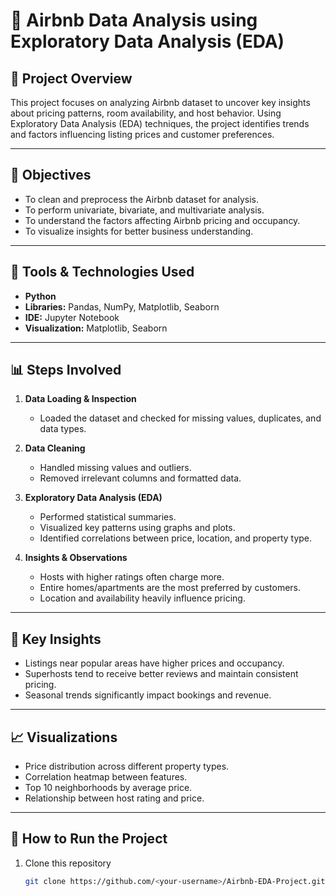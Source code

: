 # 🏡 Airbnb Data Analysis using Exploratory Data Analysis (EDA)

## 📘 Project Overview
This project focuses on analyzing Airbnb dataset to uncover key insights about pricing patterns, room availability, and host behavior. Using Exploratory Data Analysis (EDA) techniques, the project identifies trends and factors influencing listing prices and customer preferences.

---

## 🎯 Objectives
- To clean and preprocess the Airbnb dataset for analysis.  
- To perform univariate, bivariate, and multivariate analysis.  
- To understand the factors affecting Airbnb pricing and occupancy.  
- To visualize insights for better business understanding.  

---

## 🧰 Tools & Technologies Used
- **Python**
- **Libraries:** Pandas, NumPy, Matplotlib, Seaborn
- **IDE:** Jupyter Notebook
- **Visualization:** Matplotlib, Seaborn

---

## 📊 Steps Involved

1. **Data Loading & Inspection**  
   - Loaded the dataset and checked for missing values, duplicates, and data types.  

2. **Data Cleaning**  
   - Handled missing values and outliers.  
   - Removed irrelevant columns and formatted data.  

3. **Exploratory Data Analysis (EDA)**  
   - Performed statistical summaries.  
   - Visualized key patterns using graphs and plots.  
   - Identified correlations between price, location, and property type.  

4. **Insights & Observations**  
   - Hosts with higher ratings often charge more.  
   - Entire homes/apartments are the most preferred by customers.  
   - Location and availability heavily influence pricing.  

---

## 🧩 Key Insights
- Listings near popular areas have higher prices and occupancy.  
- Superhosts tend to receive better reviews and maintain consistent pricing.  
- Seasonal trends significantly impact bookings and revenue.  

---

## 📈 Visualizations
- Price distribution across different property types.  
- Correlation heatmap between features.  
- Top 10 neighborhoods by average price.  
- Relationship between host rating and price.  

---

## 🚀 How to Run the Project
1. Clone this repository  
   ```bash
   git clone https://github.com/<your-username>/Airbnb-EDA-Project.git



